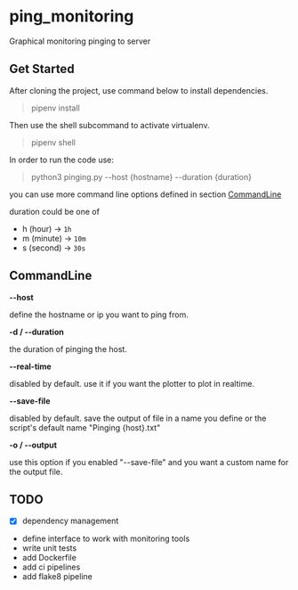 # ping_monitoring
Graphical monitoring pinging to server 

Get Started
---
After cloning the project, use command below to install dependencies.
> pipenv install

Then use the shell subcommand to activate virtualenv.
> pipenv shell

In order to run the code use:
> python3 pinging.py --host {hostname} --duration {duration}

you can use more command line options defined in section [CommandLine](#command-line)

duration could be one of
* h (hour) -> `1h`
* m (minute) -> `10m`
* s (second) -> `30s`

## CommandLine

**--host**

define the hostname or ip you want to ping from.

**-d / --duration**

the duration of pinging the host.

**--real-time**

disabled by default. use it if you want the plotter to plot in realtime.

**--save-file**

disabled by default. save the output of file in a name you define or the script's default name "Pinging {host}.txt"

**-o / --output**

use this option if you enabled "--save-file" and you want a custom name for the output file.

TODO
---
- [x] dependency management
- define interface to work with monitoring tools
- write unit tests
- add Dockerfile
- add ci pipelines
- add flake8 pipeline
